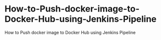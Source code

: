 # How-to-Push-docker-image-to-Docker-Hub-using-Jenkins-Pipeline
How to Push docker image to Docker Hub using Jenkins Pipeline    

